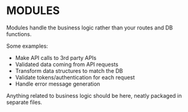 # MODULES

Modules handle the business logic rather than your routes and DB functions.

Some examples:

- Make API calls to 3rd party APIs
- Validated data coming from API requests
- Transform data structures to match the DB
- Validate tokens/authentication for each request
- Handle error message generation

Anything related to business logic should be here, neatly packaged in separate files.